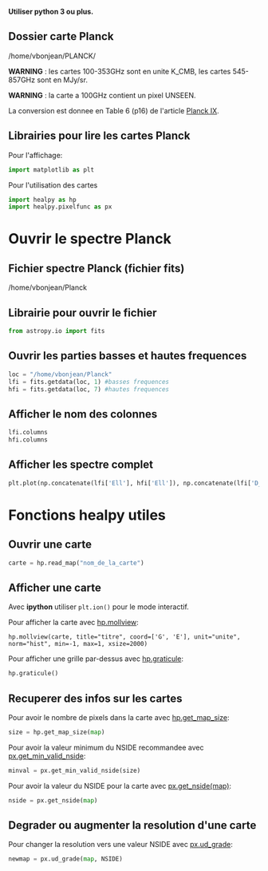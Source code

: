 **Utiliser python 3 ou plus.**

## Dossier carte Planck
/home/vbonjean/PLANCK/

**WARNING** : les cartes 100-353GHz sont en unite K_CMB, les cartes 545-857GHz sont en MJy/sr.

**WARNING** : la carte a 100GHz contient un pixel UNSEEN.

La conversion est donnee en Table 6 (p16) de l'article [Planck IX](https://arxiv.org/abs/1303.5070).

## Librairies pour lire les cartes Planck
Pour l'affichage:

```python
import matplotlib as plt
```

Pour l'utilisation des cartes

```python
import healpy as hp
import healpy.pixelfunc as px
```

# Ouvrir le spectre Planck

## Fichier spectre Planck (fichier fits)

/home/vbonjean/Planck

## Librairie pour ouvrir le fichier

```python
from astropy.io import fits
```

## Ouvrir les parties basses et hautes frequences

```python
loc = "/home/vbonjean/Planck"
lfi = fits.getdata(loc, 1) #basses frequences
hfi = fits.getdata(loc, 7) #hautes frequences
```

## Afficher le nom des colonnes

```python
lfi.columns
hfi.columns
```

## Afficher les spectre complet

```python
plt.plot(np.concatenate(lfi['Ell'], hfi['Ell']), np.concatenate(lfi['D_Ell'], hfi['D_Ell']))
```

# Fonctions healpy utiles

## Ouvrir une carte

```python
carte = hp.read_map("nom_de_la_carte")
```

## Afficher une carte
Avec **ipython** utiliser `plt.ion()` pour le mode interactif.

Pour afficher la carte avec [hp.mollview](https://healpy.readthedocs.io/en/latest/generated/healpy.visufunc.mollview.html "page d'information"):

```pyton
hp.mollview(carte, title="titre", coord=['G', 'E'], unit="unite", norm="hist", min=-1, max=1, xsize=2000)
```

Pour afficher une grille par-dessus avec [hp.graticule](https://healpy.readthedocs.io/en/latest/generated/healpy.visufunc.graticule.html#healpy.visufunc.graticule):

```python
hp.graticule()
```

## Recuperer des infos sur les cartes
Pour avoir le nombre de pixels dans la carte avec [hp.get_map_size](https://healpy.readthedocs.io/en/latest/generated/healpy.pixelfunc.get_map_size.html#healpy.pixelfunc.get_map_size):

```python
size = hp.get_map_size(map)
```

Pour avoir la valeur minimum du NSIDE recommandee avec [px.get_min_valid_nside](https://healpy.readthedocs.io/en/latest/generated/healpy.pixelfunc.get_min_valid_nside.html#healpy.pixelfunc.get_min_valid_nside):

```python
minval = px.get_min_valid_nside(size)
```

Pour avoir la valeur du NSIDE pour la carte avec [px.get_nside(map)](https://healpy.readthedocs.io/en/latest/generated/healpy.pixelfunc.get_nside.html#healpy.pixelfunc.get_nside):

```python
nside = px.get_nside(map)
```

## Degrader ou augmenter la resolution d'une carte
Pour changer la resolution vers une valeur NSIDE avec [px.ud_grade](https://healpy.readthedocs.io/en/latest/generated/healpy.pixelfunc.ud_grade.html#healpy.pixelfunc.ud_grade):

```python
newmap = px.ud_grade(map, NSIDE)
```

